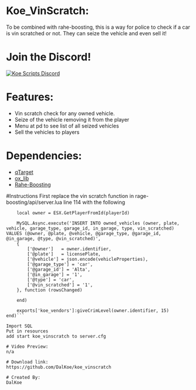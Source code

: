 # Koe_VinScratch:
To be combined with rahe-boosting, this is a way for police to check if a car is vin scratched or not. They can seize the vehicle and even sell it!

# Join the Discord!

[![Koe Scripts Discord](https://media.discordapp.net/attachments/973750342263144558/1003740741178249318/invite.png?width=810&height=216)](https://discord.gg/5JuxDnNm94)

# Features:
* Vin scratch check for any owned vehicle.
* Seize of the vehicle removing it from the player
* Menu at pd to see list of all seized vehicles
* Sell the vehicles to players

# Dependencies:
* [qTarget](https://github.com/overextended/qtarget)
* [ox_lib](https://github.com/overextended/ox_lib)
* [Rahe-Boosting](https://forum.cfx.re/t/paid-rahe-boosting-system-esx-qb-custom/4858796)

#Instructions
First replace the vin scratch function in rage-boosting/api/server.lua line 114 with the following
```AddEventHandler('rahe-boosting:server:vinScratchSuccessful', function(playerId, vehicleModel, vehicleModelName, licensePlate, vehicleProperties)
	local owner = ESX.GetPlayerFromId(playerId)

	MySQL.Async.execute('INSERT INTO owned_vehicles (owner, plate, vehicle, garage_type, garage_id, in_garage, type, vin_scratched) VALUES (@owner, @plate, @vehicle, @garage_type, @garage_id, @in_garage, @type, @vin_scratched)',
	{
		['@owner']   = owner.identifier,
		['@plate']   = licensePlate,
		['@vehicle'] = json.encode(vehicleProperties),
        ['@garage_type'] = 'car',
        ['@garage_id'] = 'Alta',
        ['@in_garage'] = '1',
        ['@type'] = 'car',
        ['@vin_scratched'] = '1',
	}, function (rowsChanged)

	end)

    exports['koe_vendors']:giveCrimLevel(owner.identifier, 15)
end)```

Import SQL
Put in resources
add start koe_vinscratch to server.cfg

# Video Preview:
n/a

# Download link:
https://github.com/DalKoe/koe_vinscratch

# Created By:
DalKoe